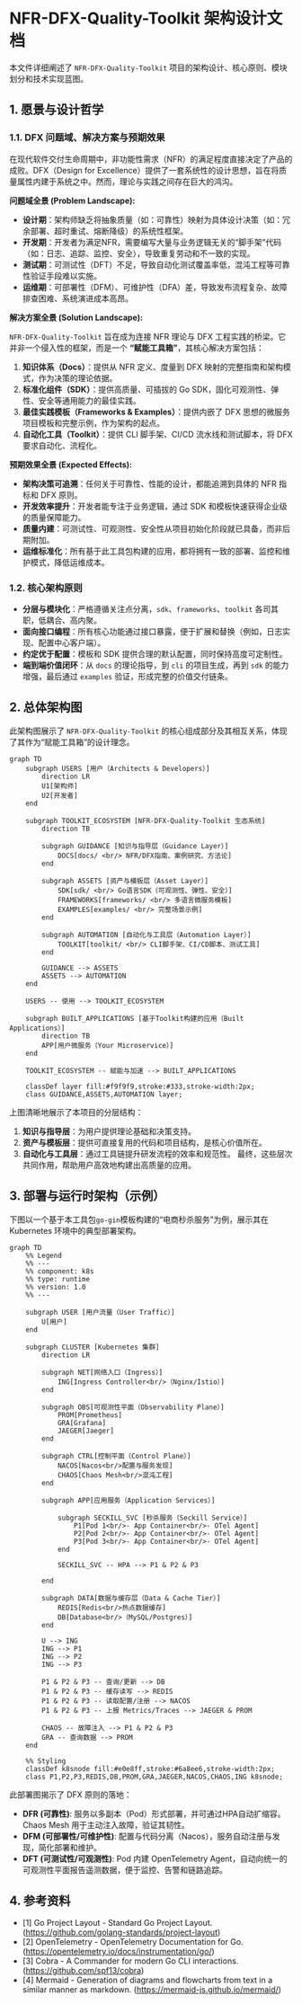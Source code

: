 # NFR-DFX-Quality-Toolkit 架构设计文档

本文件详细阐述了 `NFR-DFX-Quality-Toolkit` 项目的架构设计、核心原则、模块划分和技术实现蓝图。

## 1. 愿景与设计哲学

### 1.1. DFX 问题域、解决方案与预期效果

在现代软件交付生命周期中，非功能性需求（NFR）的满足程度直接决定了产品的成败。DFX（Design for Excellence）提供了一套系统性的设计思想，旨在将质量属性内建于系统之中。然而，理论与实践之间存在巨大的鸿沟。

**问题域全景 (Problem Landscape):**

* **设计期**：架构师缺乏将抽象质量（如：可靠性）映射为具体设计决策（如：冗余部署、超时重试、熔断降级）的系统性框架。
* **开发期**：开发者为满足NFR，需要编写大量与业务逻辑无关的“脚手架”代码（如：日志、追踪、监控、安全），导致重复劳动和不一致的实现。
* **测试期**：可测试性（DFT）不足，导致自动化测试覆盖率低，混沌工程等可靠性验证手段难以实施。
* **运维期**：可部署性（DFM）、可维护性（DFA）差，导致发布流程复杂、故障排查困难、系统演进成本高昂。

**解决方案全景 (Solution Landscape):**

`NFR-DFX-Quality-Toolkit` 旨在成为连接 NFR 理论与 DFX 工程实践的桥梁。它并非一个侵入性的框架，而是一个 **“赋能工具箱”**，其核心解决方案包括：

1.  **知识体系（Docs）**：提供从 NFR 定义、度量到 DFX 映射的完整指南和架构模式，作为决策的理论依据。
2.  **标准化组件（SDK）**：提供高质量、可插拔的 Go SDK，固化可观测性、弹性、安全等通用能力的最佳实践。
3.  **最佳实践模板（Frameworks & Examples）**：提供内嵌了 DFX 思想的微服务项目模板和完整示例，作为架构的起点。
4.  **自动化工具（Toolkit）**：提供 CLI 脚手架、CI/CD 流水线和测试脚本，将 DFX 要求自动化、流程化。

**预期效果全景 (Expected Effects):**

* **架构决策可追溯**：任何关于可靠性、性能的设计，都能追溯到具体的 NFR 指标和 DFX 原则。
* **开发效率提升**：开发者能专注于业务逻辑，通过 SDK 和模板快速获得企业级的质量保障能力。
* **质量内建**：可测试性、可观测性、安全性从项目初始化阶段就已具备，而非后期附加。
* **运维标准化**：所有基于此工具包构建的应用，都将拥有一致的部署、监控和维护模式，降低运维成本。

### 1.2. 核心架构原则

* **分层与模块化**：严格遵循关注点分离，`sdk`、`frameworks`、`toolkit` 各司其职，低耦合、高内聚。
* **面向接口编程**：所有核心功能通过接口暴露，便于扩展和替换（例如，日志实现、配置中心客户端）。
* **约定优于配置**：模板和 SDK 提供合理的默认配置，同时保持高度可定制性。
* **端到端价值闭环**：从 `docs` 的理论指导，到 `cli` 的项目生成，再到 `sdk` 的能力增强，最后通过 `examples` 验证，形成完整的价值交付链条。

## 2. 总体架构图

此架构图展示了 `NFR-DFX-Quality-Toolkit` 的核心组成部分及其相互关系，体现了其作为“赋能工具箱”的设计理念。

```mermaid
graph TD
    subgraph USERS [用户（Architects & Developers）]
        direction LR
        U1[架构师]
        U2[开发者]
    end

    subgraph TOOLKIT_ECOSYSTEM [NFR-DFX-Quality-Toolkit 生态系统]
        direction TB

        subgraph GUIDANCE [知识与指导层（Guidance Layer）]
            DOCS[docs/ <br/> NFR/DFX指南、案例研究、方法论]
        end
        
        subgraph ASSETS [资产与模板层（Asset Layer）]
            SDK[sdk/ <br/> Go语言SDK（可观测性、弹性、安全）]
            FRAMEWORKS[frameworks/ <br/> 多语言微服务模板]
            EXAMPLES[examples/ <br/> 完整场景示例]
        end
        
        subgraph AUTOMATION [自动化与工具层（Automation Layer）]
            TOOLKIT[toolkit/ <br/> CLI脚手架、CI/CD脚本、测试工具]
        end
        
        GUIDANCE --> ASSETS
        ASSETS --> AUTOMATION
    end
    
    USERS -- 使用 --> TOOLKIT_ECOSYSTEM
    
    subgraph BUILT_APPLICATIONS [基于Toolkit构建的应用（Built Applications）]
        direction TB
        APP[用户微服务（Your Microservice）]
    end

    TOOLKIT_ECOSYSTEM -- 赋能与加速 --> BUILT_APPLICATIONS
    
    classDef layer fill:#f9f9f9,stroke:#333,stroke-width:2px;
    class GUIDANCE,ASSETS,AUTOMATION layer;
````

上图清晰地展示了本项目的分层结构：

1.  **知识与指导层**：为用户提供理论基础和决策支持。
2.  **资产与模板层**：提供可直接复用的代码和项目结构，是核心价值所在。
3.  **自动化与工具层**：通过工具链提升研发流程的效率和规范性。
    最终，这些层次共同作用，帮助用户高效地构建出高质量的应用。

## 3\. 部署与运行时架构（示例）

下图以一个基于本工具包`go-gin`模板构建的“电商秒杀服务”为例，展示其在 Kubernetes 环境中的典型部署架构。

```mermaid
graph TD
    %% Legend
    %% ---
    %% component: k8s
    %% type: runtime
    %% version: 1.0
    %% ---

    subgraph USER [用户流量（User Traffic）]
        U[用户]
    end

    subgraph CLUSTER [Kubernetes 集群]
        direction LR
        
        subgraph NET[网络入口（Ingress）]
            ING[Ingress Controller<br/>（Nginx/Istio）]
        end

        subgraph OBS[可观测性平面（Observability Plane）]
            PROM[Prometheus]
            GRA[Grafana]
            JAEGER[Jaeger]
        end

        subgraph CTRL[控制平面（Control Plane）]
            NACOS[Nacos<br/>配置与服务发现]
            CHAOS[Chaos Mesh<br/>混沌工程]
        end

        subgraph APP[应用服务（Application Services）]
            
            subgraph SECKILL_SVC [秒杀服务（Seckill Service）]
                P1[Pod 1<br/>- App Container<br/>- OTel Agent]
                P2[Pod 2<br/>- App Container<br/>- OTel Agent]
                P3[Pod 3<br/>- App Container<br/>- OTel Agent]
            end
            
            SECKILL_SVC -- HPA --> P1 & P2 & P3
            
        end

        subgraph DATA[数据与缓存层（Data & Cache Tier）]
            REDIS[Redis<br/>热点数据缓存]
            DB[Database<br/>（MySQL/Postgres）]
        end

        U --> ING
        ING --> P1
        ING --> P2
        ING --> P3
        
        P1 & P2 & P3 -- 查询/更新 --> DB
        P1 & P2 & P3 -- 缓存读写 --> REDIS
        P1 & P2 & P3 -- 读取配置/注册 --> NACOS
        P1 & P2 & P3 -- 上报 Metrics/Traces --> JAEGER & PROM
        
        CHAOS -- 故障注入 --> P1 & P2 & P3
        GRA -- 查询数据 --> PROM
    end

    %% Styling
    classDef k8snode fill:#e0e8ff,stroke:#6a8ee6,stroke-width:2px;
    class P1,P2,P3,REDIS,DB,PROM,GRA,JAEGER,NACOS,CHAOS,ING k8snode;
```

此部署图揭示了 DFX 原则的落地：

  * **DFR (可靠性)**: 服务以多副本（Pod）形式部署，并可通过HPA自动扩缩容。Chaos Mesh 用于主动注入故障，验证其韧性。
  * **DFM (可部署性/可维护性)**: 配置与代码分离（Nacos），服务自动注册与发现，简化部署和维护。
  * **DFT (可测试性/可观测性)**: Pod 内建 OpenTelemetry Agent，自动向统一的可观测性平面报告遥测数据，便于监控、告警和链路追踪。
  
## 4\. 参考资料

- [1] Go Project Layout - Standard Go Project Layout. (https://github.com/golang-standards/project-layout)
- [2] OpenTelemetry - OpenTelemetry Documentation for Go. (https://opentelemetry.io/docs/instrumentation/go/)
- [3] Cobra - A Commander for modern Go CLI interactions. (https://github.com/spf13/cobra)
- [4] Mermaid - Generation of diagrams and flowcharts from text in a similar manner as markdown. (https://mermaid-js.github.io/mermaid/)
  